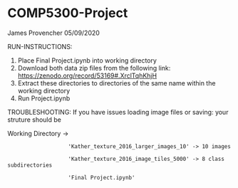 # COMP5300-Project
James Provencher 
05/09/2020

RUN-INSTRUCTIONS:
1. Place Final Project.ipynb into working directory
2. Download both data zip files from the following link: https://zenodo.org/record/53169#.XrclTqhKhjH
3. Extract these directories to directories of the same name within the working directory
4. Run Project.ipynb

TROUBLESHOOTING:
If you have issues loading image files or saving:
  your struture should be
  
  Working Directory -> 
                       
                       'Kather_texture_2016_larger_images_10' -> 10 images
  
                       'Kather_texture_2016_image_tiles_5000' -> 8 class subdirectories
                       
                       'Final Project.ipynb'
